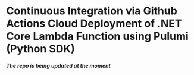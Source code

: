 # Continuous Integration via Github Actions Cloud Deployment of .NET Core Lambda Function using Pulumi (Python SDK)

##### The repo is being updated at the moment